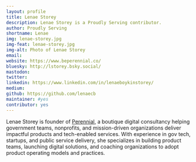 ```yaml
---
layout: profile
title: Lenae Storey
description: Lenae Storey is a Proudly Serving contributor.
author: Proudly Serving
shortname: Lenae
img: lenae-storey.jpg
img-feat: lenae-storey.jpg
img-alt: Photo of Lenae Storey
email: 
website: https://www.beperennial.co/
bluesky: http://lstorey.bsky.social/
mastodon: 
twitter: 
linkedin: https://www.linkedin.com/in/lenaeboykinstorey/
medium: 
github: https://github.com/lenaecb
maintainer: #yes
contributor: yes
---
```


Lenae Storey is founder of [Perennial](https://www.beperennial.co/), a boutique digital consultancy helping government teams, nonprofits, and mission-driven organizations deliver impactful products and tech-enabled services. With experience in gov tech, startups, and public service delivery, she specializes in building product teams, launching digital solutions, and coaching organizations to adopt product operating models and practices.